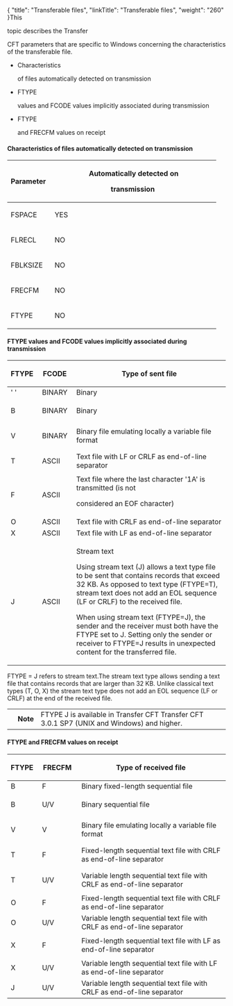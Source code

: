 {
    "title": "Transferable files",
    "linkTitle": "Transferable files",
    "weight": "260"
}This
topic describes the Transfer
CFT parameters that are specific to Windows concerning the characteristics of the transferable file.

-   Characteristics
    of files automatically detected on transmission
-   FTYPE
    values and FCODE values implicitly associated during transmission
-   FTYPE
    and FRECFM values on receipt

#### Characteristics of files automatically detected on transmission

<table data-cellspacing="0">
<thead>
<tr class="header">
<th><p>Parameter </p></th>
<th><p>Automatically detected on
transmission </p></th>
</tr>
</thead>
<tbody>
<tr class="odd" data-valign="middle">
<td data-valign="top" width="21%"><p>FSPACE </p></td>
<td data-valign="top" width="79%"><p>YES </p></td>
</tr>
<tr class="even" data-valign="middle">
<td data-valign="top" width="21%"><p>FLRECL </p></td>
<td data-valign="top" width="79%"><p>NO </p></td>
</tr>
<tr class="odd" data-valign="middle">
<td data-valign="top" width="21%"><p>FBLKSIZE </p></td>
<td data-valign="top" width="79%"><p>NO </p></td>
</tr>
<tr class="even" data-valign="middle">
<td data-valign="top" width="21%"><p>FRECFM </p></td>
<td data-valign="top" width="79%"><p>NO </p></td>
</tr>
<tr class="odd" data-valign="middle">
<td data-valign="top" width="21%"><p>FTYPE </p></td>
<td data-valign="top" width="79%"><p>NO </p></td>
</tr>
</tbody>
</table>

#### FTYPE values and FCODE values implicitly associated during transmission

<table data-cellspacing="0">
<thead>
<tr class="header">
<th><p>FTYPE </p></th>
<th><p>FCODE </p></th>
<th>Type of sent file</th>
</tr>
</thead>
<tbody>
<tr class="odd">
<td>' '</td>
<td>BINARY </td>
<td>Binary</td>
</tr>
<tr class="even">
<td><p>B </p></td>
<td><p>BINARY </p></td>
<td>Binary</td>
</tr>
<tr class="odd">
<td><p>V </p></td>
<td><p>BINARY </p></td>
<td>Binary file emulating locally a variable file format</td>
</tr>
<tr class="even">
<td><p>T </p></td>
<td><p>ASCII </p></td>
<td>Text file with LF or CRLF as end-of-line separator</td>
</tr>
<tr class="odd">
<td>F</td>
<td>ASCII</td>
<td>Text file where the last character '1A' is transmitted (is not
considered an EOF character)</td>
</tr>
<tr class="even">
<td>O</td>
<td>ASCII</td>
<td>Text file with CRLF as end-of-line separator</td>
</tr>
<tr class="odd">
<td>X</td>
<td>ASCII</td>
<td>Text file with LF as end-of-line separator</td>
</tr>
<tr class="even" data-mc-conditions="">
<td>J</td>
<td>ASCII</td>
<td><p>Stream text</p>
<p>Using stream text (J) allows a text type file to be sent that contains records that exceed 32 KB. As opposed to text type (FTYPE=T), stream text does not add an EOL sequence (LF or CRLF) to the received file.</p>
<p>When using stream text (FTYPE=J), the sender and the receiver must both have the FTYPE set to J. Setting only the sender or receiver to FTYPE=J results in unexpected content for the transferred file.</p></td>
</tr>
</tbody>
</table>

FTYPE = J refers to stream text.The stream text type allows sending a text file that contains records that are larger than 32 KB. Unlike classical text types (T, O, X) the stream text type does not add an EOL sequence (LF or CRLF) at the end of the received file.

<table data-cellpadding="0" data-cellspacing="0">
<tbody>
<tr class="odd">
<td data-valign="top"></td>
<td data-valign="top"><span><strong>Note</strong></span></td>
<td data-mc-autonum="&lt;b&gt;Note&lt;/b&gt;" data-valign="top">FTYPE J is available in <span>Transfer CFT</span> <span>Transfer CFT</span> 3.0.1 SP7 (UNIX and Windows) and higher.</td>
</tr>
</tbody>
</table>

#### FTYPE and FRECFM values on receipt

<table data-cellspacing="0">
<thead>
<tr class="header">
<th><p>FTYPE </p></th>
<th><p>FRECFM </p></th>
<th><p>Type of received file </p></th>
</tr>
</thead>
<tbody>
<tr class="odd" data-valign="middle">
<td>B</td>
<td>F</td>
<td>Binary fixed-length sequential file</td>
</tr>
<tr class="even" data-valign="middle">
<td data-valign="top" width="13%"><p>B</p></td>
<td data-valign="top" width="18%"><p>U/V</p></td>
<td data-valign="top" width="69%">Binary sequential file</td>
</tr>
<tr class="odd" data-valign="middle">
<td data-valign="top" width="13%"><p>V </p></td>
<td data-valign="top" width="18%"><p>V</p></td>
<td data-valign="top" width="69%">Binary file emulating locally a variable file format</td>
</tr>
<tr class="even" data-valign="middle">
<td data-valign="top" width="13%"><p>T </p></td>
<td data-valign="top" width="18%"><p>F </p></td>
<td data-valign="top" width="69%">Fixed-length sequential text file with CRLF as end-of-line separator</td>
</tr>
<tr class="odd" data-valign="middle">
<td data-valign="top" width="13%"><p>T </p></td>
<td data-valign="top" width="18%"><p>U/V</p></td>
<td data-valign="top" width="69%">Variable length sequential text file with CRLF as end-of-line separator</td>
</tr>
<tr class="even" data-valign="middle">
<td data-valign="top" width="13%">O</td>
<td data-valign="top" width="18%">F</td>
<td data-valign="top" width="69%">Fixed-length sequential text file with CRLF as end-of-line separator</td>
</tr>
<tr class="odd" data-valign="middle">
<td data-valign="top" width="13%">O</td>
<td data-valign="top" width="18%">U/V</td>
<td data-valign="top" width="69%">Variable length sequential text file with CRLF as end-of-line separator</td>
</tr>
<tr class="even" data-valign="middle">
<td data-valign="top" width="13%"><p>X</p></td>
<td data-valign="top" width="18%"><p>F </p></td>
<td data-valign="top" width="69%">Fixed-length sequential text file with LF as end-of-line separator</td>
</tr>
<tr class="odd" data-valign="middle">
<td data-valign="top" width="13%">X</td>
<td data-valign="top" width="18%">U/V</td>
<td data-valign="top" width="69%">Variable length sequential text file with LF as end-of-line separator</td>
</tr>
<tr class="even" data-mc-conditions="" data-valign="middle">
<td data-valign="top" width="13%">J</td>
<td data-valign="top" width="18%">U/V</td>
<td data-valign="top" width="69%">Variable length sequential text file with CRLF as end-of-line separator</td>
</tr>
</tbody>
</table>
